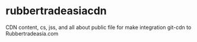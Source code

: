 # rubbertradeasiacdn
CDN content, cs, jss, and all about public file for make integration git-cdn to Rubbertradeasia.com
